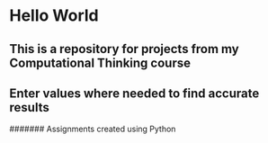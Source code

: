 # Hello World
## This is a repository for projects from my Computational Thinking course
## Enter values where needed to find accurate results
####### Assignments created using Python
